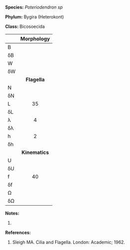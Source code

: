 **Species:** *Poteriodendron sp*

**Phylum:** Bygira (Heterokont)

**Class:** Bicosoecida

|    | **Morphology** |
|:-- | :------------: |
| B  |  |
| δB |  |
| W  |  |
| δW |  |
|    | **Flagella** |
| N  |  |
| δN |  |
| L  | 35 |
| δL |  |
| λ  | 4 |
| δλ |  |
| h  | 2 |
| δh |  |
|    | **Kinematics** |
| U  |  |
| δU |  |
| f  | 40 |
| δf |  |
| Ω  |  |
| δΩ |  |

**Notes:**

1.

**References:**

1. Sleigh MA.  Cilia and Flagella.  London:  Academic; 1962.
